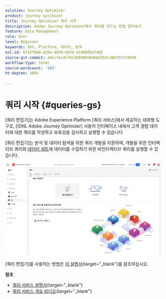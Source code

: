 ```yaml
---
solution: Journey Optimizer
product: journey optimizer
title: Journey Optimizer 쿼리 시작
description: Adobe Journey Optimizer에서 쿼리를 만드는 방법 알아보기
feature: Data Management
role: User
level: Beginner
keywords: 쿼리, Platform, 데이터, 탐색
exl-id: 6f32f068-429a-4039-bb76-d190069e7402
source-git-commit: d4ecfecdc74c26890658d68d352c36b75f7c9039
workflow-type: tm+mt
source-wordcount: '103'
ht-degree: 100%

---
```


# 쿼리 시작 {#queries-gs}

[쿼리 편집기]는 Adobe Experience Platform [쿼리 서비스]에서 제공하는 대화형 도구로, [!DNL Adobe Journey Optimizer] 사용자 인터페이스 내에서 고객 경험 데이터에 대한 쿼리를 작성하고 유효성을 검사하고 실행할 수 있습니다

[쿼리 편집기]는 분석 및 데이터 탐색을 위한 쿼리 개발을 지원하며, 개발을 위한 인터랙티브 쿼리와 [데이터 세트](get-started-datasets.md)에 데이터를 수집하기 위한 비인터랙티브 쿼리를 실행할 수 있습니다.

![](assets/queries-home.png)

[쿼리 편집기]를 사용하는 방법은 [이 설명서](https://experienceleague.adobe.com/docs/experience-platform/query/ui/user-guide.html?lang=ko){target="_blank"}를 참조하십시오.

**참조**

* [쿼리 서비스 설명서](https://experienceleague.adobe.com/docs/experience-platform/query/home.html?lang=ko){target="_blank"}
* [쿼리 서비스 개요 비디오](https://experienceleague.adobe.com/docs/platform-learn/tutorials/queries/understanding-query-service.html?lang=ko-KR){target="_blank"}
